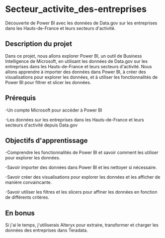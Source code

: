 # Secteur_activite_des-entreprises

Découverte de Power BI avec les données de Data.gov sur les entreprises dans les Hauts-de-France et leurs secteurs d'activité.

## Description du projet

Dans ce projet, nous allons explorer Power BI, un outil de Business Intelligence de Microsoft, en utilisant les données de Data.gov sur les entreprises dans les Hauts-de-France et leurs secteurs d'activité. Nous allons apprendre à importer des données dans Power BI, à créer des visualisations pour explorer les données, et à utiliser les fonctionnalités de Power BI pour filtrer et slicer les données.

## Prérequis

-Un compte Microsoft pour accéder à Power BI

-Les données sur les entreprises dans les Hauts-de-France et leurs secteurs d'activité depuis Data.gov

## Objectifs d'apprentissage

-Comprendre les fonctionnalités de Power BI et savoir comment les utiliser pour explorer les données.

-Savoir importer des données dans Power BI et les nettoyer si nécessaire.

-Savoir créer des visualisations pour explorer les données et les afficher de manière convaincante.

-Savoir utiliser les filtres et les slicers pour affiner les données en fonction de différents critères.

## En bonus

Si j'ai le temps, j'utiliserais Alteryx pour extraire, transformer et charger les données des entreprises dans Teradata.
